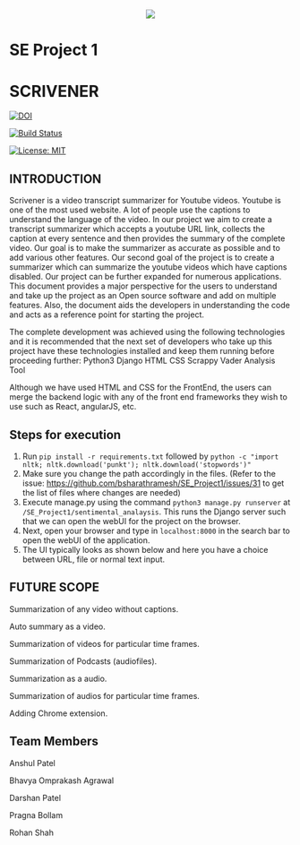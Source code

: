 <h1 align="center">
 <img src="https://github.com/anshulp2912/scrivener/blob/main/media/logo/logo.gif" />
</h1>

# SE Project 1

# SCRIVENER 


[![DOI](https://zenodo.org/badge/295188611.svg)](https://zenodo.org/badge/latestdoi/295188611)

[![Build Status](https://travis-ci.org/bsharathramesh/SE_Project1.svg?branch=master)](https://travis-ci.org/bsharathramesh/SE_Project1)

[![License: MIT](https://img.shields.io/badge/License-MIT-yellow.svg)](https://opensource.org/licenses/MIT)

## INTRODUCTION

Scrivener is a video transcript summarizer for Youtube videos. Youtube is one of the most used website. A lot of people use the captions to understand the language of the video. In our project we aim to create a transcript summarizer which accepts a youtube URL link, collects the caption at every sentence and then provides the summary of the complete video. Our goal is to make the summarizer as accurate as possible and to add various other features. Our second goal of the project is to create a summarizer which can summarize the youtube videos which have captions disabled. Our project can be further expanded for numerous applications. This document provides a major perspective for the users to understand and take up the project as an Open source software and add on multiple features. Also, the document aids the developers in understanding the code and acts as a reference point for starting the project.

The complete development was achieved using the following technologies and it is recommended that the next set of developers who take up this project have these technologies installed and keep them running before proceeding further:
Python3
Django
HTML
CSS
Scrappy
Vader Analysis Tool

Although we have used HTML and CSS for the FrontEnd, the users can merge the backend logic with any of the front end frameworks they wish to use such as React, angularJS, etc.


## Steps for execution
1. Run `pip install -r requirements.txt` followed by `python -c "import nltk; nltk.download('punkt'); nltk.download('stopwords')"`
2. Make sure you change the path accordingly in the files.  (Refer to the issue: https://github.com/bsharathramesh/SE_Project1/issues/31 to get the list of files where changes are needed)
3. Execute manage.py using the command `python3 manage.py runserver` at `/SE_Project1/sentimental_analaysis`. This runs the Django server such that we can open the webUI for the project on the browser.
4. Next, open your browser and type in `localhost:8000` in the search bar to open the webUI of the application.
5. The UI typically looks as shown below and here you have a choice between URL, file or normal text input.




## FUTURE SCOPE

Summarization of any video without captions.

Auto summary as a video.

Summarization of videos for particular time frames.

Summarization of Podcasts (audiofiles).

Summarization as a audio.

Summarization of audios for particular time frames.

Adding Chrome extension.

## Team Members

Anshul Patel

Bhavya Omprakash Agrawal

Darshan Patel

Pragna Bollam

Rohan Shah
				
